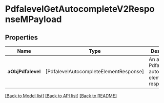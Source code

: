 # PdfalevelGetAutocompleteV2ResponseMPayload

## Properties
Name | Type | Description | Notes
------------ | ------------- | ------------- | -------------
**aObjPdfalevel** | [PdfalevelAutocompleteElementResponse] | An array of Pdfalevel autocomplete element response. | 

[[Back to Model list]](../README.md#documentation-for-models) [[Back to API list]](../README.md#documentation-for-api-endpoints) [[Back to README]](../README.md)


